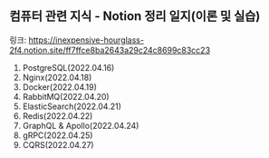 컴퓨터 관련 지식 - Notion 정리 일지(이론 및 실습)
----
링크: https://inexpensive-hourglass-2f4.notion.site/ff7ffce8ba2643a29c24c8699c83cc23

1. PostgreSQL(2022.04.16)
2. Nginx(2022.04.18)
3. Docker(2022.04.19)
4. RabbitMQ(2022.04.20)
5. ElasticSearch(2022.04.21)
6. Redis(2022.04.22)
7. GraphQL & Apollo(2022.04.24)
8. gRPC(2022.04.25)
9. CQRS(2022.04.27)